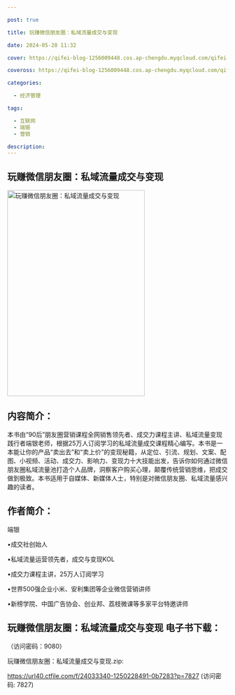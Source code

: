 ```yaml
---

post: true

title: 玩赚微信朋友圈：私域流量成交与变现

date: 2024-05-28 11:32

cover: https://qifei-blog-1256009448.cos.ap-chengdu.myqcloud.com/qifei-blog/65fffc709f345e8d0352dbd5.jpg

coveross: https://qifei-blog-1256009448.cos.ap-chengdu.myqcloud.com/qifei-blog/65fffc709f345e8d0352dbd5.jpg

categories:

  - 经济管理

tags:

  - 互联网
  - 端银
  - 营销

description:
---
```


## 玩赚微信朋友圈：私域流量成交与变现
<img alt="玩赚微信朋友圈：私域流量成交与变现 " class="aligncenter loading" data-was-processed="true" decoding="async" fetchpriority="high" height="471" src="https://qifei-blog-1256009448.cos.ap-chengdu.myqcloud.com/qifei-blog/65fffc709f345e8d0352dbd5.jpg " style="cursor: zoom-in;" width="314"/>

## 内容简介：

本书由“90后”朋友圈营销课程全网销售领先者、成交力课程主讲、私域流量变现践行者端银老师，根据25万人订阅学习的私域流量成交课程精心编写。本书是一本能让你的产品“卖出去”和“卖上价”的变现秘籍，从定位、引流、规划、文案、配图、小视频、活动、成交力、影响力、变现力十大技能出发，告诉你如何通过微信朋友圈私域流量池打造个人品牌，洞察客户购买心理，颠覆传统营销思维，把成交做到极致。本书适用于自媒体、新媒体人士，特别是对微信朋友圈、私域流量感兴趣的读者。

## 作者简介：

端银

•成交社创始人

•私域流量运营领先者，成交与变现KOL

•成交力课程主讲，25万人订阅学习

•世界500强企业小米、安利集团等企业微信营销讲师

•新榜学院、中国广告协会、创业邦、荔枝微课等多家平台特邀讲师

## 玩赚微信朋友圈：私域流量成交与变现 电子书下载：

 （访问密码：9080）

玩赚微信朋友圈：私域流量成交与变现.zip: 

https://url40.ctfile.com/f/24033340-1250228491-0b7283?p=7827 (访问密码: 7827)
